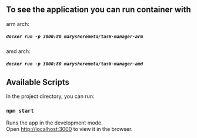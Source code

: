 ## To see the application you can run container with 

arm arch: 
##### `docker run -p 3000:80 marysheremeta/task-manager-arm` 
amd arch:
##### `docker run -p 3000:80 marysheremeta/task-manager-amd`


## Available Scripts

In the project directory, you can run:

### `npm start`

Runs the app in the development mode.\
Open [http://localhost:3000](http://localhost:3000) to view it in the browser.

